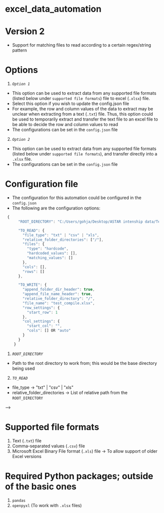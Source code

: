 # excel_data_automation

# Version 2
- Support for matching files to read according to a certain regex/string pattern

# Options
1. *`Option 1`*
- This option can be used to extract data from any supported file formats (listed below under `supported file formats`) file to excel (`.xlsx`) file.
- Select this option if you wish to update the config.json file
- For example, the row and column values of the data to extract may be unclear when extracting from a text (`.txt`) file. Thus, this option could be used to temporarily extract and transfer the text file to an excel file to be able to decide the row and column values to read
- The configurations can be set in the `config.json` file

2. *`Option 2`*
- This option can be used to extract data from any supported file formats (listed below under `supported file formats`), and transfer directly into a `.xlsx` file. 
- The configurations can be set in the `config.json` file

# Configuration file
- The configuration for this automation could be configured in the `config.json`
- The following are the configuration options:

```javascript
 {
      "ROOT_DIRECTORY": "C:/Users/gohja/Desktop/ASTAR intenship data/Test_automation_txt",

      "TO_READ": {
        "file_type": "txt" | "csv" | "xls",
        "relative_folder_directories": ["/"],
        "files": {
          "type": "hardcode",
          "hardcoded_values": [],
          "matching_values": []
        },
        "cols": [],
        "rows": []
      },

      "TO_WRITE": {
        "append_folder_dir_header": true,
        "append_file_name_header": true,
        "relative_folder_directory": "/",
        "file_name": "test_compile.xlsx",
        "row_settings": {
          "start_row": 1
        },
        "col_settings": {
          "start_col": "",
          "cols": [] OR "auto"
        }
      }
    }
```


1. *`ROOT_DIRECTORY`*
- Path to the root directory to work from; this would be the base directory being used

2. *`TO_READ`*
- file_type -> "txt" | "csv" | "xls"
- relative_folder_directories -> List of relative path from the `ROOT_DIRECTORY`

-->


# Supported file formats
1. Text (`.txt`) file
2. Comma-separated values (`.csv`) file
3. Microsoft Excel Binary File format (`.xls`) file
-> To allow support of older Excel versions


# Required Python packages; outside of the basic ones
1. `pandas`
2. `openpyxl` (To work with `.xlsx` files)

